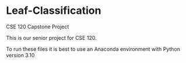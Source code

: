 # Leaf-Classification
CSE 120 Capstone Project

This is our senior project for CSE 120. 

To run these files it is best to use an Anaconda environment with Python version 3.10
